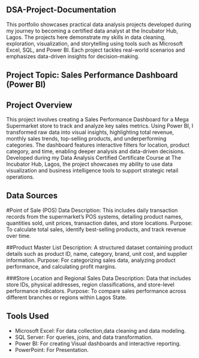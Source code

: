 ## DSA-Project-Documentation
This portfolio showcases practical data analysis projects developed during my journey to becoming a certified data analyst at the Incubator Hub, Lagos. 
The projects here demonstrate my skills in data cleaning, exploration, visualization, and storytelling using tools such as Microsoft Excel, SQL, and Power BI. 
Each project tackles real-world scenarios and emphasizes data-driven insights for decision-making.

## Project Topic: Sales Performance Dashboard (Power BI)
## Project Overview
This project involves creating a Sales Performance Dashboard for a Mega Supermarket store to track and analyze key sales metrics. Using Power BI, I transformed raw data into visual insights, highlighting total revenue, monthly sales trends, top-selling products, and underperforming categories. The dashboard features interactive filters for location, product category, and time, enabling deeper analysis and data-driven decisions. Developed during my Data Analysis Certified Certificate Course at The Incubator Hub, Lagos, the project showcases my ability to use data visualization and business intelligence tools to support strategic retail operations.

## Data Sources
#Point of Sale (POS) Data
Description: This includes daily transaction records from the supermarket’s POS systems, detailing product names, quantities sold, unit prices, transaction dates, and store locations.
Purpose: To calculate total sales, identify best-selling products, and track revenue over time.

##Product Master List
Description: A structured dataset containing product details such as product ID, name, category, brand, unit cost, and supplier information.
Purpose: For categorizing sales data, analyzing product performance, and calculating profit margins.

###Store Location and Regional Sales Data
Description: Data that includes store IDs, physical addresses, region classifications, and store-level performance indicators.
Purpose: To compare sales performance across different branches or regions within Lagos State.

## Tools Used
- Microsoft Excel: For data collection,data cleaning and data modeling.
- SQL Server: For queries, joins, and data transformation.
- Power BI: For creating Visual dashboards and interactive reporting.
- PowerPoint: For Presentation.



